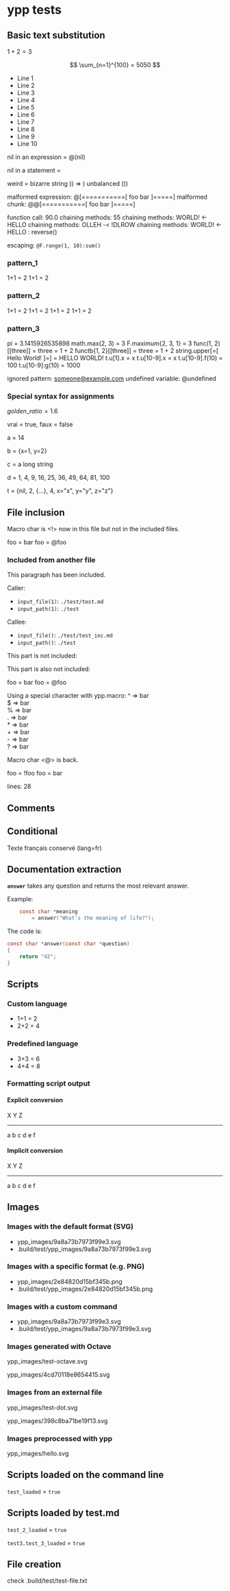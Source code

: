# ypp tests

## Basic text substitution

$1 + 2 = 3$



$$ \sum_{n=1}^{100} = 5050 $$

- Line 1
- Line 2
- Line 3
- Line 4
- Line 5
- Line 6
- Line 7
- Line 8
- Line 9
- Line 10


nil in an expression = @(nil)

nil in a statement = 



weird = bizarre string )) => ) unbalanced ())

malformed expression: @[===========[ foo bar ]=====]
malformed chunk: @@[===========[ foo bar ]=====]

function call: 90.0
chaining methods: 55
chaining methods: WORLD! <- HELLO
chaining methods: OLLEH -< !DLROW
chaining methods: WORLD! <- HELLO : reverse()

escaping: `@F.range(1, 10):sum()`

### pattern_1

1+1 = 2
1+1 = 2

### pattern_2

1+1 = 2
1+1 = 2
1+1 = 2
1+1 = 2

### pattern_3



pi = 3.1415926535898
math.max(2, 3) = 3
F.maximum{2, 3, 1} = 3
func(1, 2)[[three]] = three = 1 + 2
functb{1, 2}[[three]] = three = 1 + 2
string.upper[=[ Hello World! ]=] = HELLO WORLD!
t.u[1].x = x
t.u[10-9].x = x
t.u[10-9].f(10) = 100
t.u[10-9]:g(10) = 1000

ignored pattern: someone@example.com
undefined variable: @undefined

### Special syntax for assignments


$golden\_ratio = 1.6$



vrai = true, faux = false


a = 14


b = {x=1, y=2}


c = a long string



d = 1, 4, 9, 16, 25, 36, 49, 64, 81, 100








t = {nil, 2, {...}, 4, x="x", y="y", z="z"}

## File inclusion



Macro char is <!> now in this file but not in the included files.



foo = bar
foo = @foo

### Included from another file

This paragraph has been included.

Caller:

-   `input_file(1)`: `./test/test.md`
-   `input_path(1)`: `./test`

Callee:

-   `input_file()`: `./test/test_inc.md`
-   `input_path()`: `./test`

This part is not included:

This part is also not included:


foo = bar
foo = @foo

Using a special character with ypp.macro:
     ^ => bar     
     $ => bar     
     % => bar     
     . => bar   
     * => bar     
     + => bar     
     - => bar     
     ? => bar     



Macro char <@> is back.

foo = !foo
foo = bar

lines: 28

## Comments





## Conditional




Texte français conservé (lang=fr)

## Documentation extraction

**`answer`** takes any question and returns the most relevant answer.

Example:

``` c
    const char *meaning
        = answer("What's the meaning of life?");
```

The code is:

``` c
const char *answer(const char *question)
{
    return "42";
}
```


## Scripts

### Custom language

- 1+1 = 2
- 2+2 = 4

### Predefined language

- 3+3 = 6
- 4+4 = 8

### Formatting script output

#### Explicit conversion

  X   Y   Z
  --- --- ---
  a   b   c
  d   e   f


#### Implicit conversion

  X   Y   Z
  --- --- ---
  a   b   c
  d   e   f


## Images



### Images with the default format (SVG)

- ypp_images/9a8a73b7973f99e3.svg
- .build/test/ypp_images/9a8a73b7973f99e3.svg


### Images with a specific format (e.g. PNG)

- ypp_images/2e84820d15bf345b.png
- .build/test/ypp_images/2e84820d15bf345b.png


### Images with a custom command

- ypp_images/9a8a73b7973f99e3.svg
- .build/test/ypp_images/9a8a73b7973f99e3.svg


### Images generated with Octave

ypp_images/test-octave.svg

ypp_images/4cd70118e8654415.svg

### Images from an external file

ypp_images/test-dot.svg

ypp_images/398c8ba71be19f13.svg

### Images preprocessed with ypp


ypp_images/hello.svg

## Scripts loaded on the command line

`test_loaded` = `true`

## Scripts loaded by test.md



`test_2_loaded` = `true`



`test3.test_3_loaded` = `true`

## File creation




check .build/test/test-file.txt
